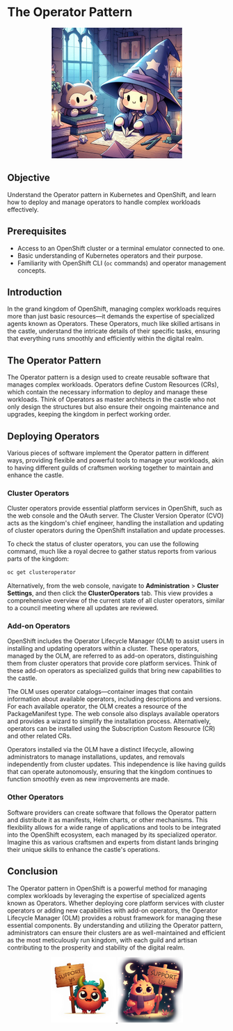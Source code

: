 # The Operator Pattern

<div style="text-align:center;">
  <img src="https://github.com/Vitrua/images/blob/main/openshift/oppat.jpg?raw=true" alt="oppat" width="300" height="300">
</div>

## Objective

Understand the Operator pattern in Kubernetes and OpenShift, and learn how to deploy and manage operators to handle complex workloads effectively.

## Prerequisites

- Access to an OpenShift cluster or a terminal emulator connected to one.
- Basic understanding of Kubernetes operators and their purpose.
- Familiarity with OpenShift CLI (`oc` commands) and operator management concepts.

## Introduction

In the grand kingdom of OpenShift, managing complex workloads requires more than just basic resources—it demands the expertise of specialized agents known as Operators. These Operators, much like skilled artisans in the castle, understand the intricate details of their specific tasks, ensuring that everything runs smoothly and efficiently within the digital realm.

## The Operator Pattern

The Operator pattern is a design used to create reusable software that manages complex workloads. Operators define Custom Resources (CRs), which contain the necessary information to deploy and manage these workloads. Think of Operators as master architects in the castle who not only design the structures but also ensure their ongoing maintenance and upgrades, keeping the kingdom in perfect working order.

## Deploying Operators

Various pieces of software implement the Operator pattern in different ways, providing flexible and powerful tools to manage your workloads, akin to having different guilds of craftsmen working together to maintain and enhance the castle.

### Cluster Operators

Cluster operators provide essential platform services in OpenShift, such as the web console and the OAuth server. The Cluster Version Operator (CVO) acts as the kingdom's chief engineer, handling the installation and updating of cluster operators during the OpenShift installation and update processes.

To check the status of cluster operators, you can use the following command, much like a royal decree to gather status reports from various parts of the kingdom:

```bash
oc get clusteroperator
```

Alternatively, from the web console, navigate to **Administration** > **Cluster Settings**, and then click the **ClusterOperators** tab. This view provides a comprehensive overview of the current state of all cluster operators, similar to a council meeting where all updates are reviewed.

### Add-on Operators

OpenShift includes the Operator Lifecycle Manager (OLM) to assist users in installing and updating operators within a cluster. These operators, managed by the OLM, are referred to as add-on operators, distinguishing them from cluster operators that provide core platform services. Think of these add-on operators as specialized guilds that bring new capabilities to the castle.

The OLM uses operator catalogs—container images that contain information about available operators, including descriptions and versions. For each available operator, the OLM creates a resource of the PackageManifest type. The web console also displays available operators and provides a wizard to simplify the installation process. Alternatively, operators can be installed using the Subscription Custom Resource (CR) and other related CRs.

Operators installed via the OLM have a distinct lifecycle, allowing administrators to manage installations, updates, and removals independently from cluster updates. This independence is like having guilds that can operate autonomously, ensuring that the kingdom continues to function smoothly even as new improvements are made.

### Other Operators

Software providers can create software that follows the Operator pattern and distribute it as manifests, Helm charts, or other mechanisms. This flexibility allows for a wide range of applications and tools to be integrated into the OpenShift ecosystem, each managed by its specialized operator. Imagine this as various craftsmen and experts from distant lands bringing their unique skills to enhance the castle's operations.

## Conclusion

The Operator pattern in OpenShift is a powerful method for managing complex workloads by leveraging the expertise of specialized agents known as Operators. Whether deploying core platform services with cluster operators or adding new capabilities with add-on operators, the Operator Lifecycle Manager (OLM) provides a robust framework for managing these essential components. By understanding and utilizing the Operator pattern, administrators can ensure their clusters are as well-maintained and efficient as the most meticulously run kingdom, with each guild and artisan contributing to the prosperity and stability of the digital realm.

<div style="text-align:center;">
  <a href="https://patreon.com/Vitrua">
    <img src="https://github.com/Vitrua/images/blob/main/others/supportmonlight.png?raw=true#only-light" alt="support" width="150" height="150">
    <img src="https://github.com/Vitrua/images/blob/main/others/supportmon.png?raw=true#only-dark" alt="support" width="150" height="150">
  </a>
</div>